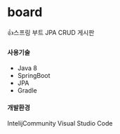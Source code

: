 # board
:+1:스프링 부트 JPA CRUD 게시판 
#### 사용기술
+ Java 8
+ SpringBoot
+ JPA
+ Gradle

#### 개발환경
IntelijCommunity
Visual Studio Code
